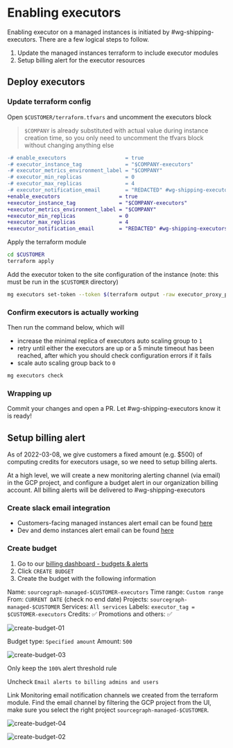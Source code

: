 # Enabling executors

Enabling executor on a managed instances is initiated by #wg-shipping-executors. There are a few logical steps to follow.

1. Update the managed instances terraform to include executor modules
1. Setup billing alert for the executor resources

## Deploy executors

### Update terraform config

Open `$CUSTOMER/terraform.tfvars` and uncomment the executors block

> `$COMPANY` is already substituted with actual value during instance creation time, so you only need to uncomment the tfvars block without changing anything else

```diff
-# enable_executors                   = true
-# executor_instance_tag              = "$COMPANY-executors"
-# executor_metrics_environment_label = "$COMPANY"
-# executor_min_replicas              = 0
-# executor_max_replicas              = 4
-# executor_notification_email        = "REDACTED" #wg-shipping-executors
+enable_executors                   = true
+executor_instance_tag              = "$COMPANY-executors"
+executor_metrics_environment_label = "$COMPANY"
+executor_min_replicas              = 0
+executor_max_replicas              = 4
+executor_notification_email        = "REDACTED" #wg-shipping-executors
```

Apply the terraform module

```sh
cd $CUSTOMER
terraform apply
```

Add the executor token to the site configuration of the instance (note: this must be run in the `$CUSTOMER` directory)

```sh
mg executors set-token --token $(terraform output -raw executor_proxy_password)
```

### Confirm executors is actually working

Then run the command below, which will 
- increase the minimal replica of executors auto scaling group to `1`
- retry until either the executors are up or a 5 minute timeout has been reached, after which you should check configuration errors if it fails
- scale auto scaling group back to `0`

```sh
mg executors check
```

### Wrapping up

Commit your changes and open a PR. Let #wg-shipping-executors know it is ready!

## Setup billing alert

As of 2022-03-08, we give customers a fixed amount (e.g. $500) of computing credits for executors usage, so we need to setup billing alerts.

At a high level, we will create a new monitoring alerting channel (via email) in the GCP project, and configure a budget alert in our organization billing account. All billing alerts will be delivered to #wg-shipping-executors

### Create slack email integration

- Customers-facing managed instances alert email can be found [here](https://sourcegraph.slack.com/services/B036VE89LQG?settings=1&utm_source=in-prod&utm_medium=inprod-link_app_settings-user_card-click)
- Dev and demo instances alert email can be found [here](https://sourcegraph.slack.com/services/B036J3BAX2M?settings=1&utm_source=in-prod&utm_medium=inprod-link_app_settings-user_card-click)

### Create budget

1. Go to our [billing dashboard - budgets & alerts](https://console.cloud.google.com/billing/017005-C370B2-0E3030/budgets?authuser=0&organizationId=244397465763)
1. Click `CREATE BUDGET`
1. Create the budget with the following information

Name: `sourcegraph-managed-$CUSTOMER-executors`
Time range: `Custom range`
From: `CURRENT DATE` (check no end date)
Projects: `sourcegraph-managed-$CUSTOMER`
Services: `All services`
Labels: `executor_tag = $CUSTOMER-executors`
Credits: ✅
Promotions and others: ✅

![create-budget-01](https://storage.googleapis.com/sourcegraph-assets/create-executor-budgets-01.png)

Budget type: `Specified amount`
Amount: `500`

![create-budget-03](https://storage.googleapis.com/sourcegraph-assets/create-executor-budgets-03.png)

Only keep the `100%` alert threshold rule

Uncheck `Email alerts to billing admins and users`

Link Monitoring email notification channels we created from the terraform module. Find the email channel by filtering the GCP project from the UI, make sure you select the right project `sourcegraph-managed-$CUSTOMER`.

![create-budget-04](https://storage.googleapis.com/sourcegraph-assets/create-executor-budgets-04.png)

![create-budget-02](https://storage.googleapis.com/sourcegraph-assets/create-executor-budgets-02.png)
